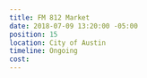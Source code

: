 ```yaml
---
title: FM 812 Market
date: 2018-07-09 13:20:00 -05:00
position: 15
location: City of Austin
timeline: Ongoing
cost: 
---
```


